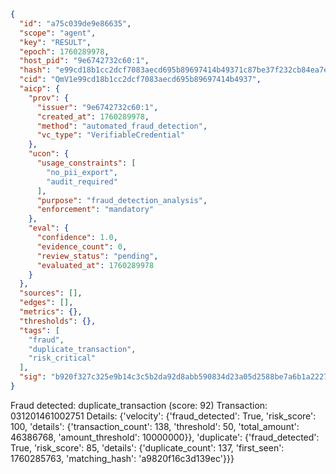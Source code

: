 ```json
{
  "id": "a75c039de9e86635",
  "scope": "agent",
  "key": "RESULT",
  "epoch": 1760289978,
  "host_pid": "9e6742732c60:1",
  "hash": "e99cd18b1cc2dcf7083aecd695b89697414b49371c87be37f232cb84ea7e450b",
  "cid": "QmV1e99cd18b1cc2dcf7083aecd695b89697414b4937",
  "aicp": {
    "prov": {
      "issuer": "9e6742732c60:1",
      "created_at": 1760289978,
      "method": "automated_fraud_detection",
      "vc_type": "VerifiableCredential"
    },
    "ucon": {
      "usage_constraints": [
        "no_pii_export",
        "audit_required"
      ],
      "purpose": "fraud_detection_analysis",
      "enforcement": "mandatory"
    },
    "eval": {
      "confidence": 1.0,
      "evidence_count": 0,
      "review_status": "pending",
      "evaluated_at": 1760289978
    }
  },
  "sources": [],
  "edges": [],
  "metrics": {},
  "thresholds": {},
  "tags": [
    "fraud",
    "duplicate_transaction",
    "risk_critical"
  ],
  "sig": "b920f327c325e9b14c3c5b2da92d8abb590834d23a05d2588be7a6b1a2227bb1"
}
```

Fraud detected: duplicate_transaction (score: 92)
Transaction: 031201461002751
Details: {'velocity': {'fraud_detected': True, 'risk_score': 100, 'details': {'transaction_count': 138, 'threshold': 50, 'total_amount': 46386768, 'amount_threshold': 10000000}}, 'duplicate': {'fraud_detected': True, 'risk_score': 85, 'details': {'duplicate_count': 137, 'first_seen': 1760285763, 'matching_hash': 'a9820f16c3d139ec'}}}